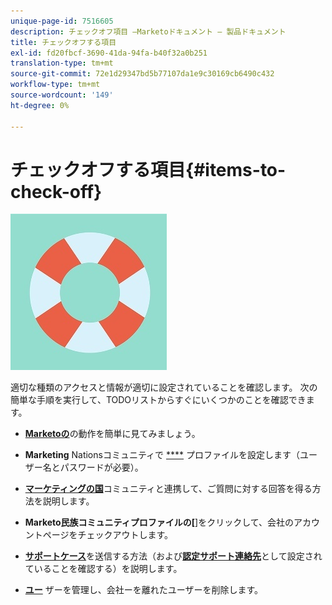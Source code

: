 ```yaml
---
unique-page-id: 7516605
description: チェックオフ項目 —Marketoドキュメント — 製品ドキュメント
title: チェックオフする項目
exl-id: fd20fbcf-3690-41da-94fa-b40f32a0b251
translation-type: tm+mt
source-git-commit: 72e1d29347bd5b77107da1e9c30169cb6490c432
workflow-type: tm+mt
source-wordcount: '149'
ht-degree: 0%

---
```


# チェックオフする項目{#items-to-check-off}

![](assets/life-preserver.jpg)

適切な種類のアクセスと情報が適切に設定されていることを確認します。 次の簡単な手順を実行して、TODOリストからすぐにいくつかのことを確認できます。

* [**Marketoの**](https://pages2.marketo.com/demoFull.html)の動作を簡単に見てみましょう。

* **Marketing** Nationsコミュニティで [****](https://nation.marketo.com/) プロファイルを設定します（ユーザー名とパスワードが必要）。

* [**マーケティングの国**](https://nation.marketo.com/t5/About-Community/ct-p/about-community)コミュニティと連携して、ご質問に対する回答を得る方法を説明します。

* **Marketo民族コミュニティプロファイルの[**]をクリックして、会社のアカウントページをチェックアウトします。

* [**サポートケース**](https://nation.marketo.com/t5/Knowledgebase/Submitting-a-Support-Case-to-Marketo-Support/ta-p/252201)を送信する方法（および&#x200B;[**認定サポート連絡先**](https://nation.marketo.com/t5/Knowledgebase/Managing-Authorized-Support-Contacts/ta-p/254341)として設定されていることを確認する）を説明します。

* [**ユー**](/help/marketo/product-docs/administration/users-and-roles/managing-marketo-users.md) ザーを管理し、会社ーを離れたユーザーを削除します。
